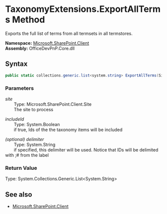 # TaxonomyExtensions.ExportAllTerms Method  
Exports the full list of terms from all termsets in all termstores.  

**Namespace:** [Microsoft.SharePoint.Client](Microsoft.SharePoint.Client.md)  
**Assembly:** OfficeDevPnP.Core.dll  
## Syntax
```C#
public static collections.generic.list<system.string> ExportAllTerms(Site site,Boolean includeId,String delimiter)
```
### Parameters
*site*  
&emsp;&emsp;Type: Microsoft.SharePoint.Client.Site  
&emsp;&emsp;The site to process  
  
*includeId*  
&emsp;&emsp;Type: System.Boolean  
&emsp;&emsp;if true, Ids of the the taxonomy items will be included  
  
*(optional) delimiter*  
&emsp;&emsp;Type: System.String  
&emsp;&emsp;if specified, this delimiter will be used. Notice that IDs will be delimited with ;# from the label  
  
### Return Value
Type: System.Collections.Generic.List<System.String>  


## See also
- [Microsoft.SharePoint.Client](Microsoft.SharePoint.Client.md)
